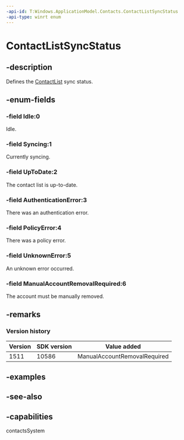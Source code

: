 ```yaml
---
-api-id: T:Windows.ApplicationModel.Contacts.ContactListSyncStatus
-api-type: winrt enum
---
```


<!-- Enumeration syntax
public enum Windows.ApplicationModel.Contacts.ContactListSyncStatus : int
-->

# ContactListSyncStatus

## -description
Defines the [ContactList](contactlist.md) sync status.

## -enum-fields
### -field Idle:0
Idle.

### -field Syncing:1
Currently syncing.

### -field UpToDate:2
The contact list is up-to-date.

### -field AuthenticationError:3
There was an authentication error.

### -field PolicyError:4
There was a policy error.

### -field UnknownError:5
An unknown error occurred.

### -field ManualAccountRemovalRequired:6
The account must be manually removed.


## -remarks

### Version history

| Version | SDK version | Value added |
| -- | -- | -- |
| 1511 | 10586 | ManualAccountRemovalRequired |

## -examples

## -see-also
## -capabilities
contactsSystem
